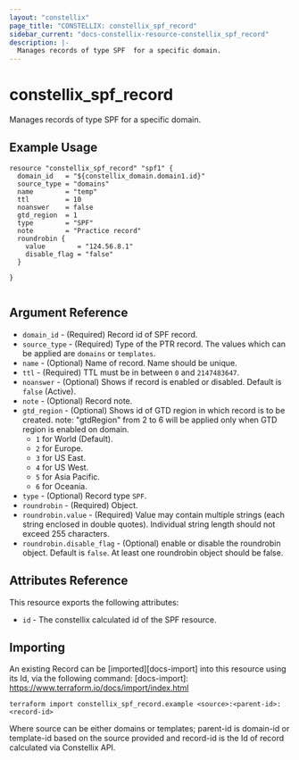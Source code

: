 ```yaml
---
layout: "constellix"
page_title: "CONSTELLIX: constellix_spf_record"
sidebar_current: "docs-constellix-resource-constellix_spf_record"
description: |-
  Manages records of type SPF  for a specific domain.
---
```


# constellix_spf_record
Manages records of type SPF  for a specific domain.

## Example Usage ##

```hcl
resource "constellix_spf_record" "spf1" {
  domain_id   = "${constellix_domain.domain1.id}"
  source_type = "domains"
  name        = "temp"
  ttl         = 10
  noanswer    = false
  gtd_region  = 1
  type        = "SPF"
  note        = "Practice record"
  roundrobin {
    value        = "124.56.8.1"
    disable_flag = "false"
  }

}


```

## Argument Reference ##
* `domain_id` - (Required) Record id of SPF record.
* `source_type` - (Required) Type of the PTR record. The values which can be applied are `domains` or `templates`.
* `name` - (Optional) Name of record. Name should be unique.
* `ttl` - (Required) TTL must be in between `0` and `2147483647`.
* `noanswer` - (Optional) Shows if record is enabled or disabled. Default is `false` (Active).
* `note` - (Optional) Record note.
* `gtd_region` - (Optional) Shows id of GTD region in which record is to be created. note: "gtdRegion" from 2 to 6 will be applied only when GTD region is enabled on domain. 
  * `1` for World (Default). 
  * `2` for Europe. 
  * `3` for US East. 
  * `4` for US West. 
  * `5` for Asia Pacific. 
  * `6` for Oceania.
* `type` - (Optional) Record type `SPF`.
* `roundrobin` - (Required) Object.
* `roundrobin.value` - (Required) Value may contain multiple strings (each string enclosed in double quotes). Individual string length should not exceed 255 characters.
* `roundrobin.disable_flag` - (Optional) enable or disable the roundrobin object. Default is `false`. At least one roundrobin object should be false.

## Attributes Reference
This resource exports the following attributes:
* `id` - The constellix calculated id of the SPF resource.

## Importing ##

An existing Record can be [imported][docs-import] into this resource using its Id, via the following command:
[docs-import]: https://www.terraform.io/docs/import/index.html


```
terraform import constellix_spf_record.example <source>:<parent-id>:<record-id>
```

Where source can be either domains or templates; parent-id is domain-id or template-id based on the source provided and record-id is the Id of record calculated via Constellix API.